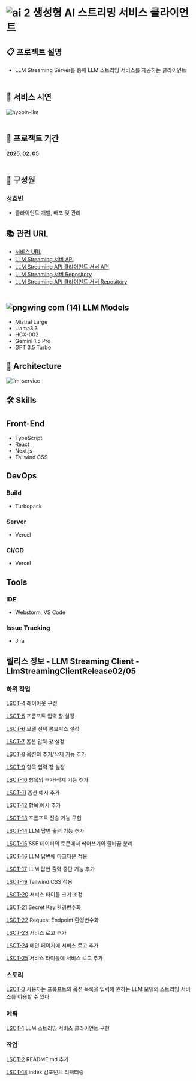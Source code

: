 # ![ai 2](https://github.com/user-attachments/assets/ee43eaa7-fa5c-442e-81fa-6db882f53d0f) 생성형 AI 스트리밍 서비스 클라이언트

## 📋 프로젝트 설명
- LLM Streaming Server를 통해 LLM 스트리밍 서비스를 제공하는 클라이언트
<br><br>

## 📼 서비스 시연
![hyobin-llm](https://github.com/user-attachments/assets/f62ff497-d639-4176-b21a-e29d6cda76bd)
<br><br>

## 📅 프로젝트 기간
<b>2025. 02. 05</b>
<br><br>

## 👫 구성원

### 성효빈
- 클라이언트 개발, 배포 및 관리
  <br>

## 📚 관련 URL
- [서비스 URL](https://hyobin-llm.vercel.app)
- [LLM Streaming 서버 API](https://hyobin-llm.duckdns.org/docs)
- [LLM Streaming API 클라이언트 서버 API](https://hyobin-llm-client.duckdns.org/swagger-ui/index.html)
- [LLM Streaming 서버 Repository](https://github.com/hellmir/LLM-Streaming-Server)
- [LLM Streaming API 클라이언트 서버 Repository](https://github.com/hellmir/LLM-Streaming-API-Client)
  <br><br>

## ![pngwing com (14)](https://github.com/user-attachments/assets/d2cdfacc-c141-400c-9ba4-3f77d7664714) LLM Models
- Mistral Large
- Llama3.3
- HCX-003
- Gemini 1.5 Pro
- GPT 3.5 Turbo

## 🗼 Architecture
![llm-service](https://github.com/user-attachments/assets/bd91f667-5e26-4c64-a006-b593fd12c34a)

## 🛠️ Skills

## Front-End
- TypeScript
- React
- Next.js
- Tailwind CSS
  <br>

## DevOps

### Build
- Turbopack

### Server
- Vercel

### CI/CD
- Vercel
  <br>

## Tools

### IDE
- Webstorm, VS Code

### Issue Tracking
- Jira

## 릴리스 정보 - LLM Streaming Client - LlmStreamingClientRelease02/05

### 하위 작업

[LSCT-4](https://langchain.atlassian.net/browse/LSCT-4) 레이아웃 구성

[LSCT-5](https://langchain.atlassian.net/browse/LSCT-5) 프롬프트 입력 창 설정

[LSCT-6](https://langchain.atlassian.net/browse/LSCT-6) 모델 선택 콤보박스 설정

[LSCT-7](https://langchain.atlassian.net/browse/LSCT-7) 옵션 입력 창 설정

[LSCT-8](https://langchain.atlassian.net/browse/LSCT-8) 옵션의 추가/삭제 기능 추가

[LSCT-9](https://langchain.atlassian.net/browse/LSCT-9) 항목 입력 창 설정

[LSCT-10](https://langchain.atlassian.net/browse/LSCT-10) 항목의 추가/삭제 기능 추가

[LSCT-11](https://langchain.atlassian.net/browse/LSCT-11) 옵션 예시 추가

[LSCT-12](https://langchain.atlassian.net/browse/LSCT-12) 항목 예시 추가

[LSCT-13](https://langchain.atlassian.net/browse/LSCT-13) 프롬프트 전송 기능 구현

[LSCT-14](https://langchain.atlassian.net/browse/LSCT-14) LLM 답변 출력 기능 추가

[LSCT-15](https://langchain.atlassian.net/browse/LSCT-15) SSE 데이터의 토큰에서 띄어쓰기와 줄바꿈 분리

[LSCT-16](https://langchain.atlassian.net/browse/LSCT-16) LLM 답변에 마크다운 적용

[LSCT-17](https://langchain.atlassian.net/browse/LSCT-17) LLM 답변 출력 중단 기능 추가

[LSCT-19](https://langchain.atlassian.net/browse/LSCT-19) Tailwind CSS 적용

[LSCT-20](https://langchain.atlassian.net/browse/LSCT-20) 서비스 타이틀 크기 조정

[LSCT-21](https://langchain.atlassian.net/browse/LSCT-21) Secret Key 환경변수화

[LSCT-22](https://langchain.atlassian.net/browse/LSCT-22) Request Endpoint 환경변수화

[LSCT-23](https://langchain.atlassian.net/browse/LSCT-23) 서비스 로고 추가

[LSCT-24](https://langchain.atlassian.net/browse/LSCT-24) 메인 페이지에 서비스 로고 추가

[LSCT-25](https://langchain.atlassian.net/browse/LSCT-25) 서비스 타이틀에 서비스 로고 추가

### 스토리

[LSCT-3](https://langchain.atlassian.net/browse/LSCT-3) 사용자는 프롬프트와 옵션 목록을 입력해 원하는 LLM 모델의 스트리밍 서비스를 이용할 수 있다

### 에픽

[LSCT-1](https://langchain.atlassian.net/browse/LSCT-1) LLM 스트리밍 서비스 클라이언트 구현

### 작업

[LSCT-2](https://langchain.atlassian.net/browse/LSCT-2) README.md 추가

[LSCT-18](https://langchain.atlassian.net/browse/LSCT-18) index 컴포넌트 리팩터링
